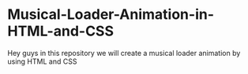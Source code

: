 # Musical-Loader-Animation-in-HTML-and-CSS
Hey guys in this repository we will create a musical loader animation by using HTML and CSS
